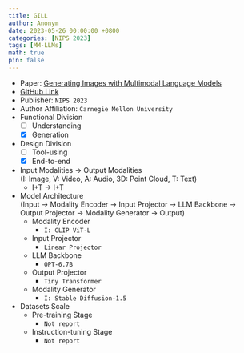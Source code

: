 ```yaml
---
title: GILL
author: Anonym
date: 2023-05-26 00:00:00 +0800
categories: [NIPS 2023]
tags: [MM-LLMs]
math: true
pin: false
---
```


- Paper: [Generating Images with Multimodal Language Models](https://browse.arxiv.org/abs/2305.17216)
- [GitHub Link](https://github.com/kohjingyu/gill)
- Publisher: `NIPS 2023`
- Author Affiliation: `Carnegie Mellon University`
- Functional Division
  + [ ] Understanding
  + [x] Generation
- Design Division
  + [ ] Tool-using
  + [x] End-to-end
- Input Modalities $\rightarrow$ Output Modalities <br />(I: Image, V: Video, A: Audio, 3D: Point Cloud, T: Text)
  + I+T $\rightarrow$ I+T
- Model Architecture <br />(Input $\rightarrow$ Modality Encoder $\rightarrow$ Input Projector $\rightarrow$ LLM Backbone $\rightarrow$ Output Projector $\rightarrow$ Modality Generator $\rightarrow$ Output)
  + Modality Encoder
    * `I: CLIP ViT-L`
  + Input Projector
    * `Linear Projector`
  + LLM Backbone
    * `OPT-6.7B`
  + Output Projector
    * `Tiny Transformer`
  + Modality Generator
    * `I: Stable Diffusion-1.5`
- Datasets Scale
  + Pre-training Stage
    * `Not report`
  + Instruction-tuning Stage
    * `Not report`
